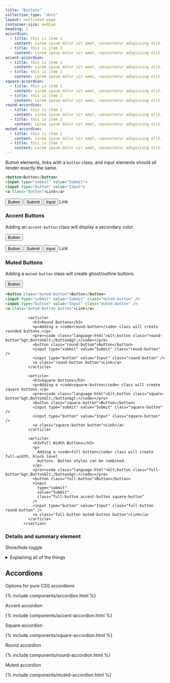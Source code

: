 ```yaml
---
title: "Buttons"
collection_type: "docs"
layout: sectioned-page
container-size: medium
heading: 2
accordion: 
  - title: this is item 1
    content: Lorem ipsum dolor sit amet, consectetur adipiscing elit. 
  - title: this is item 2
    content: Lorem ipsum dolor sit amet, consectetur adipiscing elit.
accent-accordion: 
  - title: this is item 1
    content: Lorem ipsum dolor sit amet, consectetur adipiscing elit. 
  - title: this is item 2
    content: Lorem ipsum dolor sit amet, consectetur adipiscing elit.
square-accordion: 
  - title: this is item 1
    content: Lorem ipsum dolor sit amet, consectetur adipiscing elit. 
  - title: this is item 2
    content: Lorem ipsum dolor sit amet, consectetur adipiscing elit.
round-accordion: 
  - title: this is item 1
    content: Lorem ipsum dolor sit amet, consectetur adipiscing elit. 
  - title: this is item 2
    content: Lorem ipsum dolor sit amet, consectetur adipiscing elit.
muted-accordion: 
  - title: this is item 1
    content: Lorem ipsum dolor sit amet, consectetur adipiscing elit. 
  - title: this is item 2
    content: Lorem ipsum dolor sit amet, consectetur adipiscing elit.
---
```


Button elements, links with a <code>button</code> class, and input elements should all render exactly the same.

~~~ html
<button>Button</button>
<input type="submit" value="Submit">
<input type="button" value="Input">
<a class="button">Link</a>
~~~

<button>Button</button>
<input type="submit" value="Submit" />
<input type="button" value="Input" />
<a class="button">Link</a>

### Accent Buttons
Adding an <code>accent-button</code> class will display a secondary color.

<code><button class="accent-button">Button</button></code>

<button class="accent-button">Button</button>
<input type="submit" value="Submit" class="accent-button" />
<input type="button" value="Input" class="accent-button" />
<a class="button accent-button">Link</a>

### Muted Buttons
Adding a <code>muted-button</code> class will create ghost/outline buttons.

<code><button class="accent-button">Button</button></code>

~~~ html
<button class="muted-button">Button</button>
<input type="submit" value="Submit" class="muted-button" />
<input type="button" value="Input" class="muted-button" />
<a class="muted-button button">Link</a>
~~~


              <article>
                <h3>Round Buttons</h3>
                <p>Adding a <code>round-button</code> class will create rounded buttons.</p>
                <pre><code class="language-html">&lt;button class="round-button"&gt;Button&lt;/button&gt;</code></pre>
                <button class="round-button">Button</button>
                <input type="submit" value="Submit" class="round-button" />
                <input type="button" value="Input" class="round-button" />
                <a class="round-button button">Link</a>
              </article>

              <article>
                <h3>Square Buttons</h3>
                <p>Adding a <code>square-button</code> class will create square buttons.</p>
                <pre><code class="language-html">&lt;button class="square-button"&gt;Button&lt;/button&gt;</code></pre>
                <button class="square-button">Button</button>
                <input type="submit" value="Submit" class="square-button" />
                <input type="button" value="Input" class="square-button" />
                <a class="square-button button">Link</a>
              </article>

              <article>
                <h3>Full Width Buttons</h3>
                <p>
                  Adding a <code>full-button</code> class will create full-width, block level
                  buttons. Button styles can be combined.
                </p>
                <pre><code class="language-html">&lt;button class="full-button"&gt;Button&lt;/button&gt;</code></pre>
                <button class="full-button">Button</button>
                <input
                  type="submit"
                  value="Submit"
                  class="full-button accent-button square-button"
                />
                <input type="button" value="Input" class="full-button round-button" />
                <a class="full-button muted-button button">Link</a>
              </article>
            </section>

### Details and summary element</h2>
Show/hide toggle
  
<details>
  <summary>Explaining all of the things</summary>
  <p>Some explanation goes here...</p>
</details>

## Accordions

Options for pure CSS accordions

{% include components/accordion.html %}

Accent accordion

{% include components/accent-accordion.html %}

Square accordion

{% include components/square-accordion.html %}

Round accordion
  
{% include components/round-accordion.html %}

Muted accordion
    
{% include components/muted-accordion.html %}
